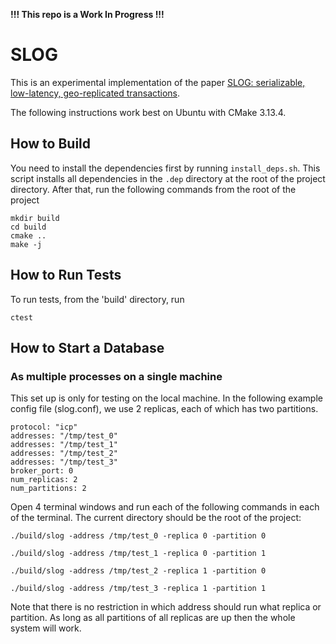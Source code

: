 **!!! This repo is a Work In Progress !!!**

# SLOG

This is an experimental implementation of the paper [SLOG: serializable, low-latency, geo-replicated transactions](http://www.vldb.org/pvldb/vol12/p1747-ren.pdf).

The following instructions work best on Ubuntu with CMake 3.13.4.

## How to Build

You need to install the dependencies first by running `install_deps.sh`. This script installs all dependencies in the 
`.dep` directory at the root of the project directory. After that, run the following commands from the root of the 
project

```
mkdir build
cd build
cmake ..
make -j
```

## How to Run Tests 
To run tests, from the 'build' directory, run
```
ctest
```

## How to Start a Database

### As multiple processes on a single machine

This set up is only for testing on the local machine. In the following example config file (slog.conf), we use 2 
replicas, each of which has two partitions.

```
protocol: "icp"
addresses: "/tmp/test_0"
addresses: "/tmp/test_1"
addresses: "/tmp/test_2"
addresses: "/tmp/test_3"
broker_port: 0
num_replicas: 2
num_partitions: 2
```

Open 4 terminal windows and run each of the following commands in each of the terminal. The current directory should be 
the root of the project:
```
./build/slog -address /tmp/test_0 -replica 0 -partition 0
```
```
./build/slog -address /tmp/test_1 -replica 0 -partition 1
```
```
./build/slog -address /tmp/test_2 -replica 1 -partition 0
```
```
./build/slog -address /tmp/test_3 -replica 1 -partition 1
```

Note that there is no restriction in which address should run what replica or partition. As long as all partitions of
all replicas are up then the whole system will work.
